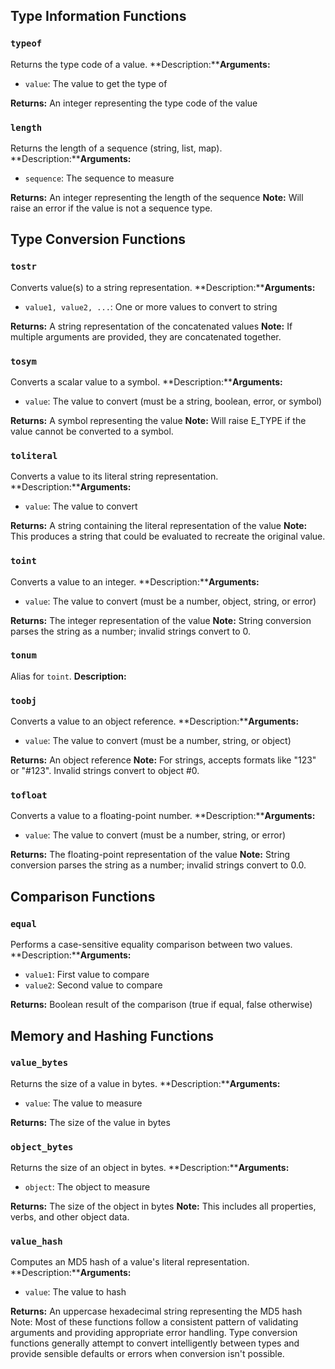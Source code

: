 ## Type Information Functions

### `typeof`

Returns the type code of a value.
**Description:****Arguments:**

- `value`: The value to get the type of

**Returns:** An integer representing the type code of the value

### `length`

Returns the length of a sequence (string, list, map).
**Description:****Arguments:**

- `sequence`: The sequence to measure

**Returns:** An integer representing the length of the sequence
**Note:** Will raise an error if the value is not a sequence type.

## Type Conversion Functions

### `tostr`

Converts value(s) to a string representation.
**Description:****Arguments:**

- `value1, value2, ...`: One or more values to convert to string

**Returns:** A string representation of the concatenated values
**Note:** If multiple arguments are provided, they are concatenated together.

### `tosym`

Converts a scalar value to a symbol.
**Description:****Arguments:**

- `value`: The value to convert (must be a string, boolean, error, or symbol)

**Returns:** A symbol representing the value
**Note:** Will raise E_TYPE if the value cannot be converted to a symbol.

### `toliteral`

Converts a value to its literal string representation.
**Description:****Arguments:**

- `value`: The value to convert

**Returns:** A string containing the literal representation of the value
**Note:** This produces a string that could be evaluated to recreate the original value.

### `toint`

Converts a value to an integer.
**Description:****Arguments:**

- `value`: The value to convert (must be a number, object, string, or error)

**Returns:** The integer representation of the value
**Note:** String conversion parses the string as a number; invalid strings convert to 0.

### `tonum`

Alias for `toint`. **Description:**

### `toobj`

Converts a value to an object reference.
**Description:****Arguments:**

- `value`: The value to convert (must be a number, string, or object)

**Returns:** An object reference
**Note:** For strings, accepts formats like "123" or "#123". Invalid strings convert to object #0.

### `tofloat`

Converts a value to a floating-point number.
**Description:****Arguments:**

- `value`: The value to convert (must be a number, string, or error)

**Returns:** The floating-point representation of the value
**Note:** String conversion parses the string as a number; invalid strings convert to 0.0.

## Comparison Functions

### `equal`

Performs a case-sensitive equality comparison between two values.
**Description:****Arguments:**

- `value1`: First value to compare
- `value2`: Second value to compare

**Returns:** Boolean result of the comparison (true if equal, false otherwise)

## Memory and Hashing Functions

### `value_bytes`

Returns the size of a value in bytes.
**Description:****Arguments:**

- `value`: The value to measure

**Returns:** The size of the value in bytes

### `object_bytes`

Returns the size of an object in bytes.
**Description:****Arguments:**

- `object`: The object to measure

**Returns:** The size of the object in bytes
**Note:** This includes all properties, verbs, and other object data.

### `value_hash`

Computes an MD5 hash of a value's literal representation.
**Description:****Arguments:**

- `value`: The value to hash

**Returns:** An uppercase hexadecimal string representing the MD5 hash
Note: Most of these functions follow a consistent pattern of validating arguments and providing appropriate error
handling. Type conversion functions generally attempt to convert intelligently between types and provide sensible
defaults or errors when conversion isn't possible.
